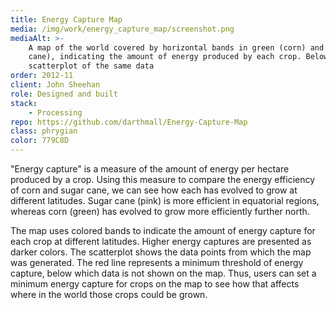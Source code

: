 ```yaml
---
title: Energy Capture Map
media: /img/work/energy_capture_map/screenshot.png
mediaAlt: >-
    A map of the world covered by horizontal bands in green (corn) and magenta (sugar
    cane), indicating the amount of energy produced by each crop. Below the map is a
    scatterplot of the same data
order: 2012-11
client: John Sheehan
role: Designed and built
stack:
    - Processing
repo: https://github.com/darthmall/Energy-Capture-Map
class: phrygian
color: 779C8D
---
```


"Energy capture" is a measure of the amount of energy per hectare produced by a crop.
Using this measure to compare the energy efficiency of corn and sugar cane, we can see how
each has evolved to grow at different latitudes. Sugar cane (pink) is more efficient in
equatorial regions, whereas corn (green) has evolved to grow more efficiently further
north.

The map uses colored bands to indicate the amount of energy capture for each crop at
different latitudes. Higher energy captures are presented as darker colors.  The
scatterplot shows the data points from which the map was generated. The red line
represents a minimum threshold of energy capture, below which data is not shown on the
map. Thus, users can set a minimum energy capture for crops on the map to see how that
affects where in the world those crops could be grown.
